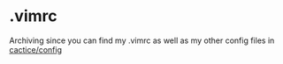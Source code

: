 # .vimrc

Archiving since you can find my .vimrc as well as my other config files in [cactice/config](https://github.com/Cactice/config)

